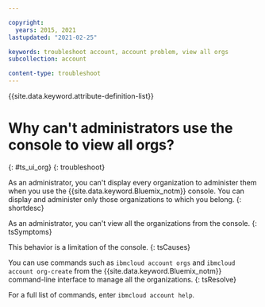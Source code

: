 ```yaml
---

copyright:
  years: 2015, 2021
lastupdated: "2021-02-25"

keywords: troubleshoot account, account problem, view all orgs
subcollection: account

content-type: troubleshoot
---
```


{{site.data.keyword.attribute-definition-list}}


# Why can't administrators use the console to view all orgs?
{: #ts_ui_org}
{: troubleshoot}

As an administrator, you can't display every organization to administer them when you use the {{site.data.keyword.Bluemix_notm}} console. You can display and administer only those organizations to which you belong.
{: shortdesc}

As an administrator, you can't view all the organizations from the console.
{: tsSymptoms}

This behavior is a limitation of the console.
{: tsCauses}

You can use commands such as `ibmcloud account orgs` and `ibmcloud account org-create` from the {{site.data.keyword.Bluemix_notm}} command-line interface to manage all the organizations.
{: tsResolve}

For a full list of commands, enter `ibmcloud account help`.
